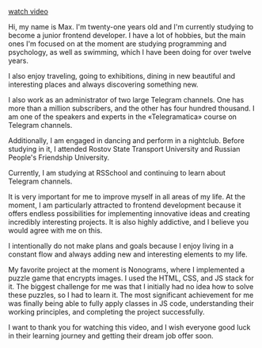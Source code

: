 [watch video](https://www.youtube.com/watch?v=shivNvHD13g)

Hi, my name is Max. I'm twenty-one years old and I'm currently studying to become a junior frontend developer. I have a lot of hobbies, but the main ones I'm focused on at the moment are studying programming and psychology, as well as swimming, which I have been doing for over twelve years.

I also enjoy traveling, going to exhibitions, dining in new beautiful and interesting places and always discovering something new.

I also work as an administrator of two large Telegram channels. One has more than a million subscribers, and the other has four hundred thousand. I am one of the speakers and experts in the «Telegramatica» course on Telegram channels.

Additionally, I am engaged in dancing and perform in a nightclub. Before studying in it, I attended Rostov State Transport University and Russian People's Friendship University.

Currently, I am studying at RSSchool and continuing to learn about Telegram channels.

It is very important for me to improve myself in all areas of my life.
At the moment, I am particularly attracted to frontend development because it offers endless possibilities for implementing innovative ideas and creating incredibly interesting projects. It is also highly addictive, and I believe you would agree with me on this.

I intentionally do not make plans and goals because I enjoy living in a constant flow and always adding new and interesting elements to my life.

My favorite project at the moment is Nonograms, where I implemented a puzzle game that encrypts images. I used the HTML, CSS, and JS stack for it. The biggest challenge for me was that I initially had no idea how to solve these puzzles, so I had to learn it. The most significant achievement for me was finally being able to fully apply classes in JS code, understanding their working principles, and completing the project successfully.

I want to thank you for watching this video, and I wish everyone good luck in their learning journey and getting their dream job offer soon.
